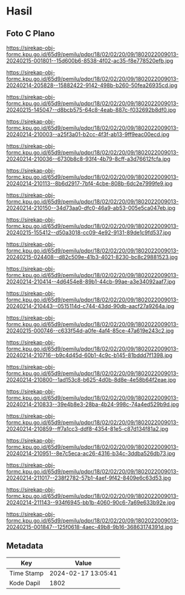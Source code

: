 # Hasil

## Foto C Plano

https://sirekap-obj-formc.kpu.go.id/65d9/pemilu/pdpr/18/02/02/20/09/1802022009013-20240215-001801--15d600b6-8538-4f02-ac35-f8e778520efb.jpg

https://sirekap-obj-formc.kpu.go.id/65d9/pemilu/pdpr/18/02/02/20/09/1802022009013-20240214-205828--15882422-9142-498b-b260-50fea26935cd.jpg

https://sirekap-obj-formc.kpu.go.id/65d9/pemilu/pdpr/18/02/02/20/09/1802022009013-20240215-145047--d8bcb575-64c8-4eab-887c-f032692b8df0.jpg

https://sirekap-obj-formc.kpu.go.id/65d9/pemilu/pdpr/18/02/02/20/09/1802022009013-20240214-210003--a25f3a01-b2cc-4f3f-ab13-9ff9eac00ecd.jpg

https://sirekap-obj-formc.kpu.go.id/65d9/pemilu/pdpr/18/02/02/20/09/1802022009013-20240214-210036--6730b8c8-93f4-4b79-8cff-a3d76612fcfa.jpg

https://sirekap-obj-formc.kpu.go.id/65d9/pemilu/pdpr/18/02/02/20/09/1802022009013-20240214-210113--8b6d2917-7bf4-4cbe-808b-6dc2e7999fe9.jpg

https://sirekap-obj-formc.kpu.go.id/65d9/pemilu/pdpr/18/02/02/20/09/1802022009013-20240214-210150--34d73aa0-dfc0-46a9-ab53-005e5ca047eb.jpg

https://sirekap-obj-formc.kpu.go.id/65d9/pemilu/pdpr/18/02/02/20/09/1802022009013-20240215-155412--d50a3018-cc09-4e92-9131-89de1c9fd537.jpg

https://sirekap-obj-formc.kpu.go.id/65d9/pemilu/pdpr/18/02/02/20/09/1802022009013-20240215-024408--d82c509e-41b3-4021-8230-bc8c29881523.jpg

https://sirekap-obj-formc.kpu.go.id/65d9/pemilu/pdpr/18/02/02/20/09/1802022009013-20240214-210414--4d6454e8-89b1-44cb-99ae-a3e34092aaf7.jpg

https://sirekap-obj-formc.kpu.go.id/65d9/pemilu/pdpr/18/02/02/20/09/1802022009013-20240214-210443--0515114d-c744-43dd-90db-aacf27a9264a.jpg

https://sirekap-obj-formc.kpu.go.id/65d9/pemilu/pdpr/18/02/02/20/09/1802022009013-20240215-000746--c633f54d-a0fe-4af4-85ce-47a619e243c2.jpg

https://sirekap-obj-formc.kpu.go.id/65d9/pemilu/pdpr/18/02/02/20/09/1802022009013-20240214-210716--b9c4d45d-60b1-4c9c-b145-81bddd7f1398.jpg

https://sirekap-obj-formc.kpu.go.id/65d9/pemilu/pdpr/18/02/02/20/09/1802022009013-20240214-210800--1ad153c8-b625-4d0b-8d8e-4e58b64f2eae.jpg

https://sirekap-obj-formc.kpu.go.id/65d9/pemilu/pdpr/18/02/02/20/09/1802022009013-20240214-210833--39e4b8e3-28ba-4b24-998c-74a4ed529b9d.jpg

https://sirekap-obj-formc.kpu.go.id/65d9/pemilu/pdpr/18/02/02/20/09/1802022009013-20240214-210859--ff7a1cc3-ddf8-4354-81e5-c87d134f81a2.jpg

https://sirekap-obj-formc.kpu.go.id/65d9/pemilu/pdpr/18/02/02/20/09/1802022009013-20240214-210951--8e7c5eca-ac26-4316-b34c-3ddba526db73.jpg

https://sirekap-obj-formc.kpu.go.id/65d9/pemilu/pdpr/18/02/02/20/09/1802022009013-20240214-211017--238f2782-57b1-4aef-9f42-8409e6c63d53.jpg

https://sirekap-obj-formc.kpu.go.id/65d9/pemilu/pdpr/18/02/02/20/09/1802022009013-20240214-211143--934f6945-bb1b-4060-90c6-7a69e633b92e.jpg

https://sirekap-obj-formc.kpu.go.id/65d9/pemilu/pdpr/18/02/02/20/09/1802022009013-20240215-001847--125f0618-4aec-49b8-9b16-36863174391d.jpg


## Metadata

| Key        | Value               |
| ---------- | ------------------- |
| Time Stamp | 2024-02-17 13:05:41 |
| Kode Dapil | 1802                |



